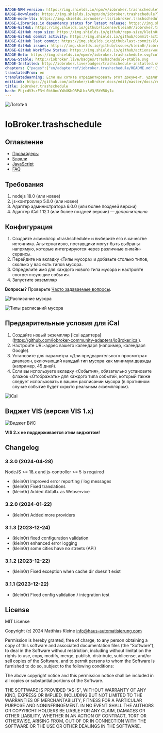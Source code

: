 ```yaml
---
BADGE-NPM version: https://img.shields.io/npm/v/iobroker.trashschedule?style=flat-square
BADGE-Downloads: https://img.shields.io/npm/dm/iobroker.trashschedule?label=npm%20downloads&style=flat-square
BADGE-node-lts: https://img.shields.io/node/v-lts/iobroker.trashschedule?style=flat-square
BADGE-Libraries.io dependency status for latest release: https://img.shields.io/librariesio/release/npm/iobroker.trashschedule?label=npm%20dependencies&style=flat-square
BADGE-GitHub: https://img.shields.io/github/license/klein0r/iobroker.trashschedule?style=flat-square
BADGE-GitHub repo size: https://img.shields.io/github/repo-size/klein0r/iobroker.trashschedule?logo=github&style=flat-square
BADGE-GitHub commit activity: https://img.shields.io/github/commit-activity/m/klein0r/iobroker.trashschedule?logo=github&style=flat-square
BADGE-GitHub last commit: https://img.shields.io/github/last-commit/klein0r/iobroker.trashschedule?logo=github&style=flat-square
BADGE-GitHub issues: https://img.shields.io/github/issues/klein0r/iobroker.trashschedule?logo=github&style=flat-square
BADGE-GitHub Workflow Status: https://img.shields.io/github/actions/workflow/status/klein0r/iobroker.trashschedule/test-and-release.yml?branch=master&logo=github&style=flat-square
BADGE-Beta: https://img.shields.io/npm/v/iobroker.trashschedule.svg?color=red&label=beta
BADGE-Stable: http://iobroker.live/badges/trashschedule-stable.svg
BADGE-Installed: http://iobroker.live/badges/trashschedule-installed.svg
chapters: {"pages":{"en/adapterref/iobroker.trashschedule/README.md":{"title":{"en":"ioBroker.trashschedule"},"content":"en/adapterref/iobroker.trashschedule/README.md"},"en/adapterref/iobroker.trashschedule/providers.md":{"title":{"en":"ioBroker.trashschedule"},"content":"en/adapterref/iobroker.trashschedule/providers.md"},"en/adapterref/iobroker.trashschedule/blockly.md":{"title":{"en":"ioBroker.trashschedule"},"content":"en/adapterref/iobroker.trashschedule/blockly.md"},"en/adapterref/iobroker.trashschedule/faq.md":{"title":{"en":"ioBroker.trashschedule"},"content":"en/adapterref/iobroker.trashschedule/faq.md"},"en/adapterref/iobroker.trashschedule/javascript.md":{"title":{"en":"ioBroker.trashschedule"},"content":"en/adapterref/iobroker.trashschedule/javascript.md"}}}
translatedFrom: en
translatedWarning: Если вы хотите отредактировать этот документ, удалите поле «translationFrom», в противном случае этот документ будет снова автоматически переведен
editLink: https://github.com/ioBroker/ioBroker.docs/edit/master/docs/ru/adapterref/iobroker.trashschedule/README.md
title: ioBroker.trashschedule
hash: PLjcdV3srE3+L0bk0nuYWhUKbOBP4Lbx8V3/RkWROyI=
---
```

![Логотип](../../../en/admin/trashschedule.png)

# IoBroker.trashschedule
## Оглавление
- [Провайдеры](providers.md)
- [Блокли](blockly.md)
- [JavaScript](javascript.md)
- [FAQ](faq.md)

## Требования
1. nodejs 18.0 (или новее)
2. js-контроллер 5.0.0 (или новее)
3. Адаптер администратора 6.0.0 (или более поздней версии)
4. Адаптер iCal 1.12.1 (или более поздней версии) — *дополнительно*

## Конфигурация
1. Создайте экземпляр «trashschedule» и выберите его в качестве источника. Альтернативно, поставщики могут быть выбраны напрямую, которые интегрируются через различные онлайн-сервисы.
2. Перейдите на вкладку «Типы мусора» и добавьте столько типов, сколько у вас есть типов мусора.
3. Определите имя для каждого нового типа мусора и настройте соответствующие события.
4. Запустите экземпляр

**Вопросы?** Проверьте [Часто задаваемые вопросы](./faq.md).

![Расписание мусора](../../../en/adapterref/iobroker.trashschedule/img/trashschedule.png)

![Типы расписаний мусора](../../../en/adapterref/iobroker.trashschedule/img/trashschedule_types.png)

## Предварительные условия для iCal
1. Создайте новый экземпляр [ical адаптера] (https://github.com/iobroker-community-adapters/ioBroker.ical).
2. Настройте URL-адрес вашего календаря (например, календаря Google).
3. Установите для параметра «Дни предварительного просмотра» диапазон, включающий каждый тип мусора как минимум дважды (например, 45 дней).
4. Если вы используете вкладку «События», обязательно установите флажок «Отображать» для каждого типа событий, который также следует использовать в вашем расписании мусора (в противном случае событие будет скрыто реальным экземпляром).

![iCal](../../../en/adapterref/iobroker.trashschedule/img/ical.png)

## Виджет VIS (версия VIS 1.x)
![Виджет ВИС](../../../en/adapterref/iobroker.trashschedule/img/vis.png)

**VIS 2.x не поддерживается этим виджетом!**

## Changelog

<!--
  Placeholder for the next version (at the beginning of the line):
  ### **WORK IN PROGRESS**
-->
### 3.3.0 (2024-04-28)

NodeJS >= 18.x and js-controller >= 5 is required

* (klein0r) Improved error reporting / log messages
* (klein0r) Fixed translations
* (klein0r) Added Abfall+ as Webservice

### 3.2.0 (2024-01-22)

* (klein0r) Added more providers

### 3.1.3 (2023-12-24)

* (klein0r) fixed configuration validation
* (klein0r) enhanced error logging
* (klein0r) some cities have no streets (API)

### 3.1.2 (2023-12-22)

* (klein0r) Fixed exception when cache dir doesn't exist

### 3.1.1 (2023-12-22)

* (klein0r) Fixed config validation / integration test

## License

MIT License

Copyright (c) 2024 Matthias Kleine <info@haus-automatisierung.com>

Permission is hereby granted, free of charge, to any person obtaining a copy
of this software and associated documentation files (the "Software"), to deal
in the Software without restriction, including without limitation the rights
to use, copy, modify, merge, publish, distribute, sublicense, and/or sell
copies of the Software, and to permit persons to whom the Software is
furnished to do so, subject to the following conditions:

The above copyright notice and this permission notice shall be included in all
copies or substantial portions of the Software.

THE SOFTWARE IS PROVIDED "AS IS", WITHOUT WARRANTY OF ANY KIND, EXPRESS OR
IMPLIED, INCLUDING BUT NOT LIMITED TO THE WARRANTIES OF MERCHANTABILITY,
FITNESS FOR A PARTICULAR PURPOSE AND NONINFRINGEMENT. IN NO EVENT SHALL THE
AUTHORS OR COPYRIGHT HOLDERS BE LIABLE FOR ANY CLAIM, DAMAGES OR OTHER
LIABILITY, WHETHER IN AN ACTION OF CONTRACT, TORT OR OTHERWISE, ARISING FROM,
OUT OF OR IN CONNECTION WITH THE SOFTWARE OR THE USE OR OTHER DEALINGS IN THE
SOFTWARE.